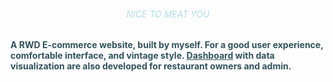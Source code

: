 <div class="content">
				<h6 style="color: #B3DEE5; text-align: center">NICE TO MEAT YOU</h6>
				<p style="color: #31525B; font-weight: bolder">
				A RWD E-commerce website, built by myself. For a good user experience, 
				comfortable interface, and vintage style. <a style="text-decoration: underline
				; color: #31525B" href="https://eva-chu.github.io/nice_to_meat_you/admin">
				Dashboard</a> with data visualization are also developed for restaurant owners and admin.
				</p>
				</div>
